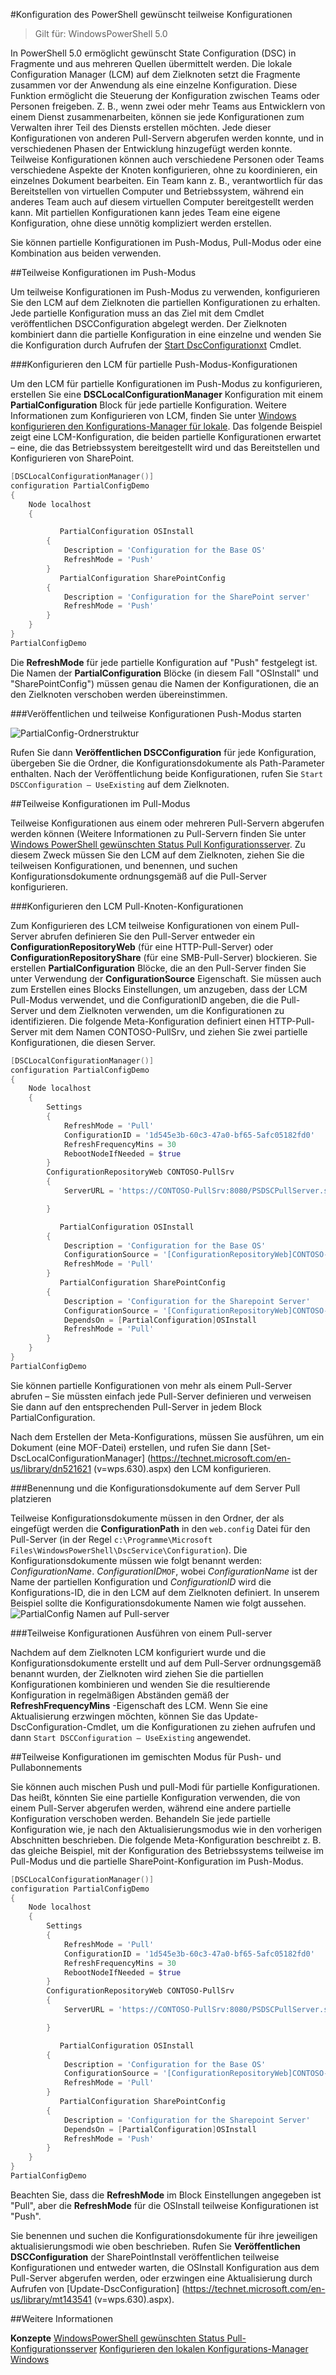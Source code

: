 #Konfiguration des PowerShell gewünscht teilweise Konfigurationen

> Gilt für: WindowsPowerShell 5.0

In PowerShell 5.0 ermöglicht gewünscht State Configuration (DSC) in Fragmente und aus mehreren Quellen übermittelt werden. Die lokale Configuration Manager (LCM) auf dem Zielknoten setzt die Fragmente zusammen vor der Anwendung als eine einzelne Konfiguration. Diese Funktion ermöglicht die Steuerung der Konfiguration zwischen Teams oder Personen freigeben. Z. B., wenn zwei oder mehr Teams aus Entwicklern von einem Dienst zusammenarbeiten, können sie jede Konfigurationen zum Verwalten ihrer Teil des Diensts erstellen möchten. Jede dieser Konfigurationen von anderen Pull-Servern abgerufen werden konnte, und in verschiedenen Phasen der Entwicklung hinzugefügt werden konnte. Teilweise Konfigurationen können auch verschiedene Personen oder Teams verschiedene Aspekte der Knoten konfigurieren, ohne zu koordinieren, ein einzelnes Dokument bearbeiten. Ein Team kann z. B., verantwortlich für das Bereitstellen von virtuellen Computer und Betriebssystem, während ein anderes Team auch auf diesem virtuellen Computer bereitgestellt werden kann. Mit partiellen Konfigurationen kann jedes Team eine eigene Konfiguration, ohne diese unnötig kompliziert werden erstellen.

Sie können partielle Konfigurationen im Push-Modus, Pull-Modus oder eine Kombination aus beiden verwenden.

##Teilweise Konfigurationen im Push-Modus

Um teilweise Konfigurationen im Push-Modus zu verwenden, konfigurieren Sie den LCM auf dem Zielknoten die partiellen Konfigurationen zu erhalten. Jede partielle Konfiguration muss an das Ziel mit dem Cmdlet veröffentlichen DSCConfiguration abgelegt werden. Der Zielknoten kombiniert dann die partielle Konfiguration in eine einzelne und wenden Sie die Konfiguration durch Aufrufen der [Start DscConfigurationxt](https://technet.microsoft.com/en-us/library/dn521623.aspx) Cmdlet.

###Konfigurieren den LCM für partielle Push-Modus-Konfigurationen

Um den LCM für partielle Konfigurationen im Push-Modus zu konfigurieren, erstellen Sie eine **DSCLocalConfigurationManager** Konfiguration mit einem **PartialConfiguration** Block für jede partielle Konfiguration. Weitere Informationen zum Konfigurieren von LCM, finden Sie unter [Windows konfigurieren den Konfigurations-Manager für lokale](https://technet.microsoft.com/en-us/library/mt421188.aspx). Das folgende Beispiel zeigt eine LCM-Konfiguration, die beiden partielle Konfigurationen erwartet – eine, die das Betriebssystem bereitgestellt wird und das Bereitstellen und Konfigurieren von SharePoint.

```powershell
[DSCLocalConfigurationManager()]
configuration PartialConfigDemo
{
    Node localhost
    {

           PartialConfiguration OSInstall
        {
            Description = 'Configuration for the Base OS'
            RefreshMode = 'Push'
        }
           PartialConfiguration SharePointConfig
        {
            Description = 'Configuration for the SharePoint server'
            RefreshMode = 'Push'
        }
    }
}
PartialConfigDemo 
```

Die **RefreshMode** für jede partielle Konfiguration auf "Push" festgelegt ist. Die Namen der **PartialConfiguration** Blöcke (in diesem Fall "OSInstall" und "SharePointConfig") müssen genau die Namen der Konfigurationen, die an den Zielknoten verschoben werden übereinstimmen.

###Veröffentlichen und teilweise Konfigurationen Push-Modus starten

![PartialConfig-Ordnerstruktur](./images/PartialConfig1.jpg)

Rufen Sie dann **Veröffentlichen DSCConfiguration** für jede Konfiguration, übergeben Sie die Ordner, die Konfigurationsdokumente als Path-Parameter enthalten. Nach der Veröffentlichung beide Konfigurationen, rufen Sie `Start DSCConfiguration – UseExisting` auf dem Zielknoten.

##Teilweise Konfigurationen im Pull-Modus

Teilweise Konfigurationen aus einem oder mehreren Pull-Servern abgerufen werden können (Weitere Informationen zu Pull-Servern finden Sie unter [Windows PowerShell gewünschten Status Pull Konfigurationsserver](pullServer.md). Zu diesem Zweck müssen Sie den LCM auf dem Zielknoten, ziehen Sie die teilweisen Konfigurationen, und benennen, und suchen Konfigurationsdokumente ordnungsgemäß auf die Pull-Server konfigurieren.

###Konfigurieren den LCM Pull-Knoten-Konfigurationen

Zum Konfigurieren des LCM teilweise Konfigurationen von einem Pull-Server abrufen definieren Sie den Pull-Server entweder ein **ConfigurationRepositoryWeb** (für eine HTTP-Pull-Server) oder **ConfigurationRepositoryShare** (für eine SMB-Pull-Server) blockieren. Sie erstellen **PartialConfiguration** Blöcke, die an den Pull-Server finden Sie unter Verwendung der **ConfigurationSource** Eigenschaft. Sie müssen auch zum Erstellen eines Blocks Einstellungen, um anzugeben, dass der LCM Pull-Modus verwendet, und die ConfigurationID angeben, die die Pull-Server und dem Zielknoten verwenden, um die Konfigurationen zu identifizieren. Die folgende Meta-Konfiguration definiert einen HTTP-Pull-Server mit dem Namen CONTOSO-PullSrv, und ziehen Sie zwei partielle Konfigurationen, die diesen Server.

```powershell
[DSCLocalConfigurationManager()]
configuration PartialConfigDemo
{
    Node localhost
    {
        Settings
        {
            RefreshMode = 'Pull'
            ConfigurationID = '1d545e3b-60c3-47a0-bf65-5afc05182fd0'
            RefreshFrequencyMins = 30 
            RebootNodeIfNeeded = $true
        }
        ConfigurationRepositoryWeb CONTOSO-PullSrv
        {
            ServerURL = 'https://CONTOSO-PullSrv:8080/PSDSCPullServer.svc'

        }

           PartialConfiguration OSInstall
        {
            Description = 'Configuration for the Base OS'
            ConfigurationSource = '[ConfigurationRepositoryWeb]CONTOSO-PullSrv'
            RefreshMode = 'Pull'
        }
           PartialConfiguration SharePointConfig
        {
            Description = 'Configuration for the Sharepoint Server'
            ConfigurationSource = '[ConfigurationRepositoryWeb]CONTOSO-PullSrv'
            DependsOn = [PartialConfiguration]OSInstall
            RefreshMode = 'Pull'
        }
    }
}
PartialConfigDemo 
```

Sie können partielle Konfigurationen von mehr als einem Pull-Server abrufen – Sie müssten einfach jede Pull-Server definieren und verweisen Sie dann auf den entsprechenden Pull-Server in jedem Block PartialConfiguration.

Nach dem Erstellen der Meta-Konfigurations, müssen Sie ausführen, um ein Dokument (eine MOF-Datei) erstellen, und rufen Sie dann [Set-DscLocalConfigurationManager] (https://technet.microsoft.com/en-us/library/dn521621 (v=wps.630).aspx) den LCM konfigurieren.

###Benennung und die Konfigurationsdokumente auf dem Server Pull platzieren

Teilweise Konfigurationsdokumente müssen in den Ordner, der als eingefügt werden die **ConfigurationPath** in den `web.config` Datei für den Pull-Server (in der Regel `c:\Programme\Microsoft Files\WindowsPowerShell\DscService\Configuration`). Die Konfigurationsdokumente müssen wie folgt benannt werden: _ConfigurationName_. _ConfigurationID_`MOF`, wobei _ConfigurationName_ ist der Name der partiellen Konfiguration und _ConfigurationID_ wird die Konfigurations-ID, die in den LCM auf dem Zielknoten definiert. In unserem Beispiel sollte die Konfigurationsdokumente Namen wie folgt aussehen.
![PartialConfig Namen auf Pull-server](images/PartialConfigPullServer.jpg)

###Teilweise Konfigurationen Ausführen von einem Pull-server

Nachdem auf dem Zielknoten LCM konfiguriert wurde und die Konfigurationsdokumente erstellt und auf dem Pull-Server ordnungsgemäß benannt wurden, der Zielknoten wird ziehen Sie die partiellen Konfigurationen kombinieren und wenden Sie die resultierende Konfiguration in regelmäßigen Abständen gemäß der **RefreshFrequencyMins** -Eigenschaft des LCM. Wenn Sie eine Aktualisierung erzwingen möchten, können Sie das Update-DscConfiguration-Cmdlet, um die Konfigurationen zu ziehen aufrufen und dann `Start DSCConfiguration – UseExisting` angewendet.

##Teilweise Konfigurationen im gemischten Modus für Push- und Pullabonnements

Sie können auch mischen Push und pull-Modi für partielle Konfigurationen. Das heißt, könnten Sie eine partielle Konfiguration verwenden, die von einem Pull-Server abgerufen werden, während eine andere partielle Konfiguration verschoben werden. Behandeln Sie jede partielle Konfiguration wie, je nach den Aktualisierungsmodus wie in den vorherigen Abschnitten beschrieben. Die folgende Meta-Konfiguration beschreibt z. B. das gleiche Beispiel, mit der Konfiguration des Betriebssystems teilweise im Pull-Modus und die partielle SharePoint-Konfiguration im Push-Modus.

```powershell
[DSCLocalConfigurationManager()]
configuration PartialConfigDemo
{
    Node localhost
    {
        Settings
        {
            RefreshMode = 'Pull'
            ConfigurationID = '1d545e3b-60c3-47a0-bf65-5afc05182fd0'
            RefreshFrequencyMins = 30 
            RebootNodeIfNeeded = $true
        }
        ConfigurationRepositoryWeb CONTOSO-PullSrv
        {
            ServerURL = 'https://CONTOSO-PullSrv:8080/PSDSCPullServer.svc'

        }

           PartialConfiguration OSInstall
        {
            Description = 'Configuration for the Base OS'
            ConfigurationSource = '[ConfigurationRepositoryWeb]CONTOSO-PullSrv'
            RefreshMode = 'Pull'
        }
           PartialConfiguration SharePointConfig
        {
            Description = 'Configuration for the Sharepoint Server'
            DependsOn = [PartialConfiguration]OSInstall
            RefreshMode = 'Push'
        }
    }
}
PartialConfigDemo 
```

Beachten Sie, dass die **RefreshMode** im Block Einstellungen angegeben ist "Pull", aber die **RefreshMode** für die OSInstall teilweise Konfigurationen ist "Push".

Sie benennen und suchen die Konfigurationsdokumente für ihre jeweiligen aktualisierungsmodi wie oben beschrieben. Rufen Sie **Veröffentlichen DSCConfiguration** der SharePointInstall veröffentlichen teilweise Konfigurationen und entweder warten, die OSInstall Konfiguration aus dem Pull-Server abgerufen werden, oder erzwingen eine Aktualisierung durch Aufrufen von [Update-DscConfiguration] (https://technet.microsoft.com/en-us/library/mt143541 (v=wps.630).aspx).

##Weitere Informationen

**Konzepte**
[WindowsPowerShell gewünschten Status Pull-Konfigurationsserver](pullServer.md) 
[Konfigurieren den lokalen Konfigurations-Manager Windows](https://technet.microsoft.com/en-us/library/mt421188.aspx)




